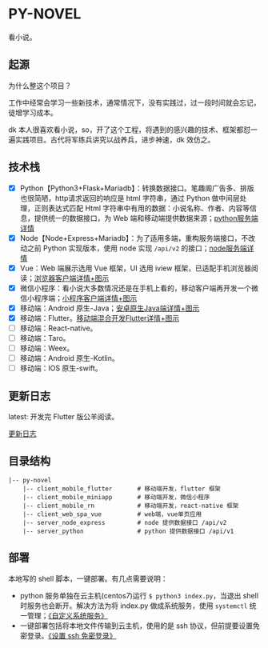# PY-NOVEL

看小说。

## 起源

为什么整这个项目？

工作中经常会学习一些新技术，通常情况下，没有实践过，过一段时间就会忘记，徒增学习成本。

dk 本人很喜欢看小说，so，开了这个工程，将遇到的感兴趣的技术、框架都怼一遍实践项目。古代将军练兵讲究以战养兵，进步神速，dk 效仿之。

## 技术栈

- [x] Python【Python3+Flask+Mariadb】：转换数据接口。笔趣阁广告多、排版也很简陋，http请求返回的响应是 html 字符串，通过 Python 做中间层处理，正则表达式匹配 Html 字符串中有用的数据：小说名称、作者、内容等信息，提供统一的数据接口，为 Web 端和移动端提供数据来源；[python服务端详情](./server_python)
- [x] Node【Node+Express+Mariadb】：为了适用多端，重构服务端接口，不改动之前 Python 实现版本，使用 node 实现 `/api/v2` 的接口；[node服务端详情](./server_node_express)
- [x] Vue：Web 端展示选用 Vue 框架，UI 选用 iview 框架，已适配手机浏览器阅读；[浏览器客户端详情+图示](./client_web_spa_vue)
- [x] 微信小程序：看小说大多数情况还是在手机上看的，移动客户端再开发一个微信小程序端；[小程序客户端详情+图示](./client_mobile_miniapp)
- [x] 移动端：Android 原生-Java；[安卓原生Java端详情+图示](./client_mobile_android)
- [x] 移动端：Flutter。[移动端混合开发Flutter详情+图示](./client_mobile_flutter)
- [ ] 移动端：React-native。
- [ ] 移动端：Taro。
- [ ] 移动端：Weex。
- [ ] 移动端：Android 原生-Kotlin。
- [ ] 移动端：IOS 原生-swift。

## 更新日志

latest: 开发完 Flutter 版公羊阅读。

[更新日志](./CHANGELOG.md)

## 目录结构

```
|-- py-novel
    |-- client_mobile_flutter       # 移动端开发，flutter 框架
    |-- client_mobile_miniapp       # 移动端开发，微信小程序
    |-- client_mobile_rn            # 移动端开发，react-native 框架
    |-- client_web_spa_vue          # web端，vue单页应用
    |-- server_node_express         # node 提供数据接口 /api/v2
    |-- server_python               # python 提供数据接口 /api/v1
```

## 部署

本地写的 shell 脚本，一键部署。有几点需要说明：

- python 服务单独在云主机(centos7)运行 `$ python3 index.py`，当退出 shell 时服务也会断开。解决方法为将 index.py 做成系统服务，使用 `systemctl` 统一管理；[《自定义系统服务》](https://blog.dkvirus.top/%E8%BF%90%E7%BB%B4/%E7%A5%9E%E5%A5%87%E7%9A%84%E6%9C%8D%E5%8A%A1%E7%AE%A1%E7%90%86%E5%B7%A5%E5%85%B7%20Systemd/)
- 一键部署包括将本地文件传输到云主机，使用的是 ssh 协议，但前提要设置免密登录。[《设置 ssh 免密登录》](https://blog.dkvirus.top/Linux/%E8%BF%9C%E7%A8%8B%E8%BF%9E%E6%8E%A5%E6%9C%8D%E5%8A%A1%E4%B9%8B%20SSH/)

